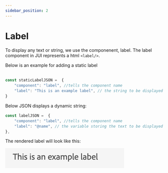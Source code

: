 ```yaml
---
sidebar_position: 2
---
```


# Label

To display any text or string, we use the componenent, label.
The label component in JUI represents a html `<label/>`.

Below is an example for adding a static label

```js title="staticLabel.js"

const staticLabelJSON =  {
    "component": "label", //tells the component name
    "label": "This is an example label", // the string to be displayed
}

```

Below JSON displays a dynamic string:

```js title="dynamicLabel.js"
const labelJSON =  {
    "component": "label", //tells the component name
    "label": "@name", // the variable storing the text to be displayed
},

```

The rendered label will look like this:

![label](imgs/label.png "Label")